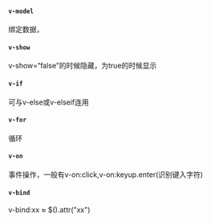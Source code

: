 #### `v-model`  
绑定数据，
#### `v-show`  
v-show=“false”的时候隐藏，为true的时候显示  
#### `v-if`  
可与v-else或v-elseif连用  
#### `v-for`  
循环  
#### `v-on`  
事件操作，一般有v-on:click,v-on:keyup.enter(识别键入字符)  
#### `v-bind`  
v-bind:xx ≈ $().attr("xx")
